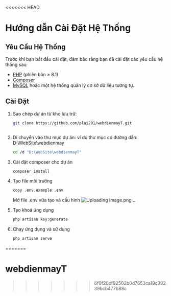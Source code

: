 <<<<<<< HEAD

# Hướng dẫn Cài Đặt Hệ Thống

## Yêu Cầu Hệ Thống
Trước khi bạn bắt đầu cài đặt, đảm bảo rằng bạn đã cài đặt các yêu cầu hệ thống sau:
- [PHP](https://www.php.net/) (phiên bản ≥ 8.1)
- [Composer](https://getcomposer.org/)
- [MySQL](https://www.mysql.com/) hoặc một hệ thống quản lý cơ sở dữ liệu tương tự.

## Cài Đặt
1. Sao chép dự án từ kho lưu trữ:

   ```bash
   git clone https://github.com/plai201/webdienmayT.git
   
   

 2. Di chuyển vào thư mục dự án:
    ví dụ thư mục có đường dẫn: D:\WebSite\webdienmay
    ```bash
    cd /d "D:\WebSite\webdienmayT"
 3. Cài đặt composer cho dự án
    ```bash
    composer install
 4. Tạo file môi trường
    ```bash
    copy .env.example .env
    ```
    Mở file .env vừa tạo và cấu hình
    ![Uploading image.png…]()

 6. Tạo khoá ứng dụng
    ```bash
    php artisan key:generate
 7. Chạy ứng dụng và sử dụng
     ```bash
    php artisan serve
=======
# webdienmayT
>>>>>>> 6f8f20cf92502b0d7653ca19c99239bcb477b88c
